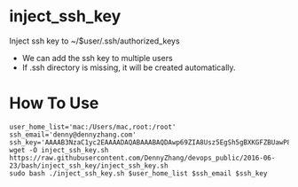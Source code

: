 # inject_ssh_key
Inject ssh key to ~/$user/.ssh/authorized_keys
- We can add the ssh key to multiple users
- If .ssh directory is missing, it will be created automatically.

How To Use
==========
```
user_home_list='mac:/Users/mac,root:/root'
ssh_email='denny@dennyzhang.com'
ssh_key='AAAAB3NzaC1yc2EAAAADAQABAAABAQDAwp69ZIA8Usz5EgSh5gBXKGFZBUawP8nDSgZVW6Vl...'
wget -O inject_ssh_key.sh  https://raw.githubusercontent.com/DennyZhang/devops_public/2016-06-23/bash/inject_ssh_key/inject_ssh_key.sh
sudo bash ./inject_ssh_key.sh $user_home_list $ssh_email $ssh_key
```
